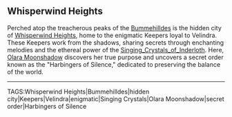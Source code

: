 ## Whisperwind Heights

Perched atop the treacherous peaks of the [Bummehilldes](../Places/Bummehilldes.md) is the hidden city of [Whisperwind Heights](../Places/Whisperwind_Heights.md), home to the enigmatic Keepers loyal to Velindra. These Keepers work from the shadows, sharing secrets through enchanting melodies and the ethereal power of the [Singing_Crystals_of_Inderloth](Singing_Crystals_of_Inderloth.md). Here, [Olara Moonshadow](../People/Olara_Moonshadow.md) discovers her true purpose and uncovers a secret order known as the "Harbingers of Silence," dedicated to preserving the balance of the world.


---

TAGS:Whisperwind Heights|Bummehilldes|hidden city|Keepers|Velindra|enigmatic|Singing Crystals|Olara Moonshadow|secret order|Harbingers of Silence
